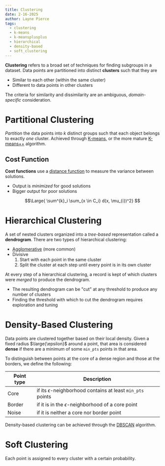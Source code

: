 ```yaml
---
title: Clustering
date: 2-16-2025
author: Layne Pierce
tags:
  - clustering
  - k-means
  - k-meansplusplus
  - hierarchical
  - density-based
  - soft_clustering
---
```

**Clustering** refers to a broad set of techniques for finding subgroups in a dataset. Data points are partitioned into distinct **clusters** such that they are
- Similar to each other (within the same cluster)
- Different to data points in other clusters

The criteria for similarity and dissimilarity are an ambiguous, *domain-specific* consideration.

# Partitional Clustering
*Partition* the data points into $k$ distinct groups such that each object belongs to exactly *one* cluster. Achieved through [K-means](K-means.md), or the more mature [K-means++](K-means++.md) algorithm.

## Cost Function
**Cost functions** use a [distance function](DIstance%20and%20Similarity.md) to measure the variance between solutions.
- Output is *minimized* for good solutions
- Bigger output for poor solutions

$$\Large{
\sum^{k}_i \sum_{x \in C_i} d(x, \mu_{i})^2}
$$

# Hierarchical Clustering
A set of nested clusters organized into a *tree-based* representation called a **dendrogram**. There are two types of hierarchical clustering:
- [Agglomerative](Agglomerative%20Clustering.md) (more common)
- Divisive 
	1. Start with each point in the same cluster
	2. Split the cluster at each step until every point is in its own cluster

At every step of a hierarchical clustering, a record is kept of which clusters were *merged* to produce the dendrogram.
- The resulting dendrogram can be "cut" at any threshold to produce any number of clusters
- Finding the threshold with which to cut the dendrogram requires exploration
and tuning

# Density-Based Clustering
Data points are clustered together based on their local density. Given a fixed radius $\large{\epsilon}$ around a point, that area is considered **dense** if there are a minimum of some `min_pts` points in that area. 

To distinguish between points at the core of a dense region and those at the borders, we define the following:

|Point type    | Description    |
| --- | --- |
|  Core   | if its $\epsilon$-neighborhood contains at least `min_pts` points    |
| Border | if it is in the $\epsilon$-neighborhood of a core point |
| Noise | if it is neither a core nor border point |

Density-based clustering can be achieved through the [DBSCAN](DBSCAN.md) algorithm.

# Soft Clustering
Each point is assigned to every cluster with a certain probability.
